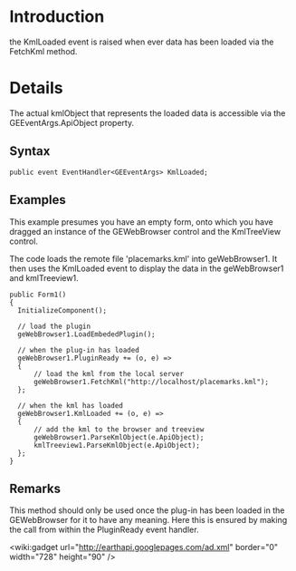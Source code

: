 

# Introduction #

the KmlLoaded event is raised when ever data has been loaded via the FetchKml method.

# Details #

The actual kmlObject that represents the loaded data is accessible via the GEEventArgs.ApiObject property.

## Syntax ##

```
public event EventHandler<GEEventArgs> KmlLoaded;
```

## Examples ##

This example presumes you have an empty form, onto which you have dragged an instance of the GEWebBrowser control and the KmlTreeView control.

The code loads the remote file 'placemarks.kml' into geWebBrowser1.
It then uses the KmlLoaded event to display the data in the geWebBrowser1 and kmlTreeview1.

```
public Form1()
{
  InitializeComponent();

  // load the plugin
  geWebBrowser1.LoadEmbededPlugin();

  // when the plug-in has loaded
  geWebBrowser1.PluginReady += (o, e) =>
  {
      // load the kml from the local server
      geWebBrowser1.FetchKml("http://localhost/placemarks.kml");
  };

  // when the kml has loaded
  geWebBrowser1.KmlLoaded += (o, e) =>
  {
      // add the kml to the browser and treeview
      geWebBrowser1.ParseKmlObject(e.ApiObject);
      kmlTreeview1.ParseKmlObject(e.ApiObject);
  };
}
```

## Remarks ##

This method should only be used once the plug-in has been loaded in the GEWebBrowser for it to have any meaning. Here this is ensured by making the call from within the PluginReady event handler.

&lt;wiki:gadget url="http://earthapi.googlepages.com/ad.xml" border="0" width="728" height="90" /&gt;
